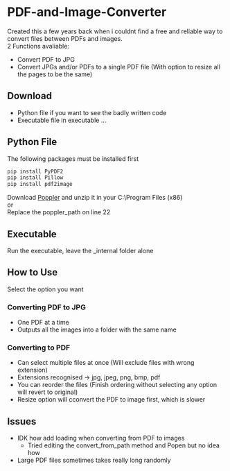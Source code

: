 # PDF-and-Image-Converter

Created this a few years back when i couldnt find a free and reliable way to convert files between PDFs and images.\
2 Functions avaliable:
-  Convert PDF to JPG
-  Convert JPGs and/or PDFs to a single PDF file (With option to resize all the pages to be the same)


## Download
-  Python file if you want to see the badly written code
-  Executable file in executable …

## Python File
The following packages must be installed first

```bash
pip install PyPDF2
pip install Pillow
pip install pdf2image
```
Download [Poppler](https://poppler.freedesktop.org/) and unzip it in your C:\Program Files (x86)\
or\
Replace the poppler_path on line 22

## Executable
Run the executable, leave the _internal folder alone

## How to Use
Select the option you want
### Converting PDF to JPG
-  One PDF at a time
-  Outputs all the images into a folder with the same name

### Converting to PDF
-  Can select multiple files at once (Will exclude files with wrong extension)
-  Extensions recognised -> jpg, jpeg, png, bmp, pdf
-  You can reorder the files (Finish ordering without selecting any option will revert to original)
-  Resize option will cconvert the PDF to image first, which is slower

## Issues
- IDK how add loading when converting from PDF to images
  - Tried editing the convert_from_path method and Popen but no idea how
-  Large PDF files sometimes takes really long randomly



